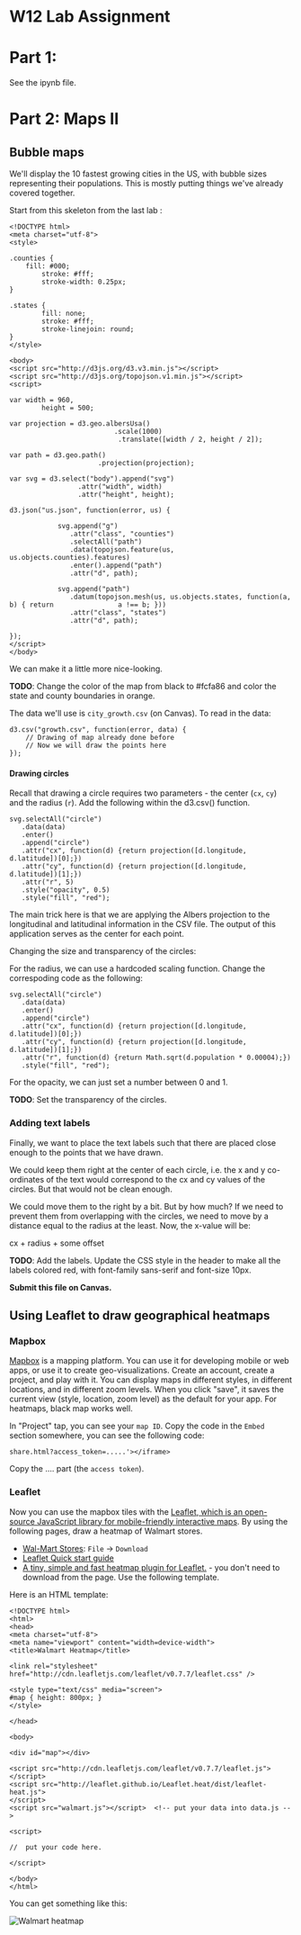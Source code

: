 # W12 Lab Assignment

# Part 1:
See the ipynb file.

# Part 2: Maps II

## Bubble maps

We'll display the 10 fastest growing cities in the US, with bubble sizes representing their populations. This is mostly putting things we've already covered together. 

Start from this skeleton from the last lab :

    <!DOCTYPE html>
    <meta charset="utf-8">
    <style>

    .counties {
 		fill: #000;
 			stroke: #fff;
 			stroke-width: 0.25px;
    }

    .states {
 			fill: none;
 			stroke: #fff;
 			stroke-linejoin: round;
    }
    </style>

    <body>
    <script src="http://d3js.org/d3.v3.min.js"></script>
    <script src="http://d3js.org/topojson.v1.min.js"></script>
    <script>

    var width = 960,
   			height = 500;

    var projection = d3.geo.albersUsa()
				  		   	  .scale(1000)
				  		       .translate([width / 2, height / 2]);

    var path = d3.geo.path()
        		 		  .projection(projection);

    var svg = d3.select("body").append("svg")
					 .attr("width", width)
					 .attr("height", height);

    d3.json("us.json", function(error, us) {

				svg.append("g")
  	   			   .attr("class", "counties")
  	   			   .selectAll("path")
  	   			   .data(topojson.feature(us, us.objects.counties).features)
  	   			   .enter().append("path")
  	   			   .attr("d", path);

				svg.append("path")
   	   			   .datum(topojson.mesh(us, us.objects.states, function(a, b) { return                a !== b; }))
   	   			   .attr("class", "states")
   	   			   .attr("d", path);

    });
    </script>
    </body>
    
We can make it a little more nice-looking. 

**TODO**: Change the color of the map from black to #fcfa86 and color the state and county boundaries in orange.

The data we'll use is `city_growth.csv` (on Canvas). To read in the data:

    d3.csv("growth.csv", function(error, data) {
		// Drawing of map already done before
		// Now we will draw the points here
    });

#### Drawing circles

Recall that drawing a circle requires two parameters - the center (`cx`, `cy`) and the radius (`r`). Add the following within the d3.csv() function.

    svg.selectAll("circle")
  	   .data(data)
  	   .enter()
  	   .append("circle")
  	   .attr("cx", function(d) {return projection([d.longitude, d.latitude])[0];})
  	   .attr("cy", function(d) {return projection([d.longitude, d.latitude])[1];})
  	   .attr("r", 5)
 	   .style("opacity", 0.5)
  	   .style("fill", "red");

The main trick here is that we are applying the Albers projection to the longitudinal and latitudinal information in the CSV file. The output of this application serves as the center for each point.

Changing the size and transparency of the circles:

For the radius, we can use a hardcoded scaling function. Change the correspoding code as the following:

    svg.selectAll("circle")
  	   .data(data)
  	   .enter()
  	   .append("circle")
  	   .attr("cx", function(d) {return projection([d.longitude, d.latitude])[0];})
  	   .attr("cy", function(d) {return projection([d.longitude, d.latitude])[1];})
  	   .attr("r", function(d) {return Math.sqrt(d.population * 0.00004);})
  	   .style("fill", "red");

For the opacity, we can just set a number between 0 and 1.

**TODO**: Set the transparency of the circles.

### Adding text labels

Finally, we want to place the text labels such that there are placed close enough to the points that we have drawn.

We could keep them right at the center of each circle, i.e. the x and y co-ordinates of the text would correspond to the cx and cy values of the circles. But that would not be clean enough.

We could move them to the right by a bit. But by how much? If we need to prevent them from overlapping with the circles, we need to move by a distance equal to the radius at the least. Now, the x-value will be:
			                 
cx + radius + some offset

**TODO**: Add the labels. Update the CSS style in the header to make all the labels colored red, with font-family sans-serif and font-size 10px. 

**Submit this file on Canvas.**

## Using Leaflet to draw geographical heatmaps

### Mapbox

[Mapbox](https://www.mapbox.com) is a mapping platform. You can use it for developing mobile or web apps, or use it to create geo-visualizations. Create an account, create a project, and play with it. You can display maps in different styles, in different locations, and in different zoom levels. When you click "save", it saves the current view (style, location, zoom level) as the default for your app. For heatmaps, black map works well. 

In "Project" tap, you can see your `map ID`. Copy the code in the `Embed` section somewhere, you can see the following code:

    share.html?access_token=.....'></iframe>

Copy the .... part (the `access token`). 

### Leaflet

Now you can use the mapbox tiles with the [Leaflet, which is an open-source JavaScript library for mobile-friendly interactive maps](http://leafletjs.com). By using the following pages, draw a heatmap of Walmart stores. 

- [Wal-Mart Stores](https://www.google.com/fusiontables/DataSource?docid=1ag3Z3Uwp_hWiHeiBRqGrS_HzEtwUjeVh4d4ZAnI#rows:id=1): `File` -> `Download`
- [Leaflet Quick start guide](http://leafletjs.com/examples/quick-start.html)
- [A tiny, simple and fast heatmap plugin for Leaflet.](https://github.com/Leaflet/Leaflet.heat) - you don't need to download from the page. Use the following template. 

Here is an HTML template:

    <!DOCTYPE html>
    <html>
    <head>
    <meta charset="utf-8">
    <meta name="viewport" content="width=device-width">
    <title>Walmart Heatmap</title>

    <link rel="stylesheet" href="http://cdn.leafletjs.com/leaflet/v0.7.7/leaflet.css" />

    <style type="text/css" media="screen">
    #map { height: 800px; }  
    </style>

    </head>

    <body>

    <div id="map"></div>

    <script src="http://cdn.leafletjs.com/leaflet/v0.7.7/leaflet.js"></script>
    <script src="http://leaflet.github.io/Leaflet.heat/dist/leaflet-heat.js">
    </script>
    <script src="walmart.js"></script>  <!-- put your data into data.js -->

    <script>

    //  put your code here. 

    </script>

    </body>
    </html>


You can get something like this: 

![Walmart heatmap](https://raw.githubusercontent.com/yy/dviz-course/master/w12-geo-2/walmart.png)
